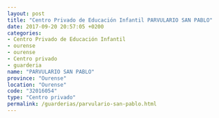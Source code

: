 ```yaml
---
layout: post
title: "Centro Privado de Educación Infantil PARVULARIO SAN PABLO"
date: 2017-09-20 20:57:05 +0200
categories:
- Centro Privado de Educación Infantil
- ourense
- ourense
- Centro privado
- guarderia
name: "PARVULARIO SAN PABLO"
province: "Ourense"
location: "Ourense"
code: "32016054"
type: "Centro privado"
permalink: /guarderias/parvulario-san-pablo.html
---
```

